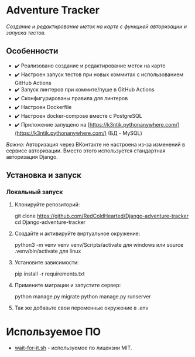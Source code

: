 # Adventure Tracker

*Создание и редактирование меток на карте с функцией авторизации и запуска тестов.*

## Особенности

- ✔️ Реализовано создание и редактирование меток на карте
- ✔️ Настроен запуск тестов при новых коммитах с использованием GitHub Actions
- ✔️ Запуск линтеров при коммите/пуше в GitHub Actions
- ✔️ Сконфигурированы правила для линтеров
- ✔️ Настроен Dockerfile
- ✔️ Настроен docker-compose вместе с PostgreSQL
- ✔️ Приложение запущено на [https://k3ntik.pythonanywhere.com/](https://k3ntik.pythonanywhere.com/) (БД - MySQL)

*Важно:* Авторизация через ВКонтакте не настроена из-за изменений в сервисе авторизации. Вместо этого используется стандартная авторизация Django.

## Установка и запуск

### Локальный запуск

1. Клонируйте репозиторий:

    git clone https://github.com/RedColdHearted/Django-adventure-tracker
    <br>
    cd Django-adventure-tracker
    

3. Создайте и активируйте виртуальное окружение:

    
    python3 -m venv venv
    venv/Scripts/activate для windows
    или source .venv/bin/activate для linux


4. Установите зависимости:

    
    pip install -r requirements.txt
    

5. Примените миграции и запустите сервер:
    

    python manage.py migrate
    python manage.py runserver

6. Так же добавьте свои переменные окружение в .env

# Используемое ПО 
   
   - [wait-for-it.sh](https://github.com/vishnubob/wait-for-it) - используемое по лицензии MIT.

